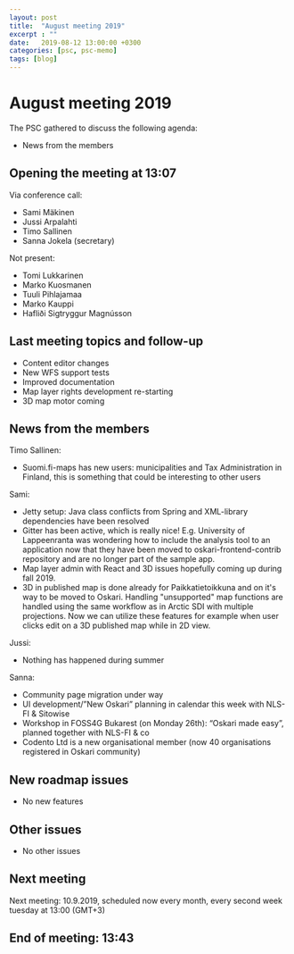 ```yaml
---
layout: post
title:  "August meeting 2019"
excerpt : ""
date:   2019-08-12 13:00:00 +0300
categories: [psc, psc-memo]
tags: [blog]
---
```


# August meeting 2019

The PSC gathered to discuss the following agenda:

- News from the members

## Opening the meeting at 13:07

Via conference call:

- Sami Mäkinen
- Jussi Arpalahti
- Timo Sallinen
- Sanna Jokela (secretary)

Not present:

- Tomi Lukkarinen
- Marko Kuosmanen
- Tuuli Pihlajamaa
- Marko Kauppi
- Hafliði Sigtryggur Magnússon

## Last meeting topics and follow-up

- Content editor changes
- New WFS support tests
- Improved documentation
- Map layer rights development re-starting
- 3D map motor coming 


## News from the members

Timo Sallinen:
- Suomi.fi-maps has new users: municipalities and Tax Administration in Finland, 
this is something that could be interesting to other users

Sami:
- Jetty setup: Java class conflicts from Spring and XML-library dependencies have been resolved
- Gitter has been active, which is really nice! E.g. University of Lappeenranta was wondering how to include the analysis tool to an application now that they have been moved to oskari-frontend-contrib repository and are no longer part of the sample app.
- Map layer admin with React and 3D issues hopefully coming up during fall 2019. 
- 3D in published map is done already for Paikkatietoikkuna and on it's way to be moved to Oskari. Handling "unsupported" map functions are handled using the same workflow as in Arctic SDI with multiple projections. Now we can utilize these features for example when user clicks edit on a 3D published map while in 2D view. 

Jussi:
- Nothing has happened during summer

Sanna:

- Community page migration under way
- UI development/”New Oskari” planning in calendar this week with NLS-FI & Sitowise
- Workshop in FOSS4G Bukarest (on Monday 26th): “Oskari made easy”, planned together with NLS-FI & co
- Codento Ltd is a new organisational member (now 40 organisations registered in Oskari community)

## New roadmap issues

- No new features

## Other issues

- No other issues

## Next meeting

Next meeting: 10.9.2019, scheduled now every month, every second week tuesday at 13:00 (GMT+3)

## End of meeting: 13:43

